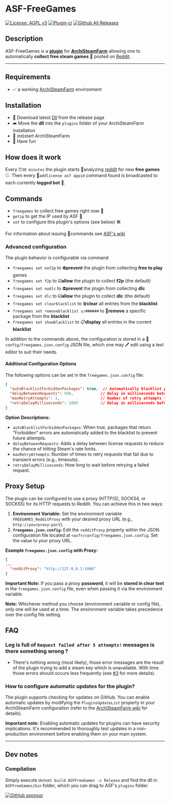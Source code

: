 # ASF-FreeGames

[![License: AGPL v3](https://img.shields.io/badge/License-AGPL_v3-blue.svg)](https://www.gnu.org/licenses/agpl-3.0) [![Plugin-ci](https://github.com/maxisoft/ASFFreeGames/actions/workflows/ci.yml/badge.svg)](https://github.com/maxisoft/ASFFreeGames/actions/workflows/ci.yml) [![Github All Releases](https://img.shields.io/github/downloads/maxisoft/ASFFreeGames/total.svg)]()

## Description

ASF-FreeGames is a **[plugin](https://github.com/JustArchiNET/ArchiSteamFarm/wiki/Plugins)** for **[ArchiSteamFarm](https://github.com/JustArchiNET/ArchiSteamFarm)** allowing one to automatically **collect free steam games** 🔑 posted on [Reddit](https://www.reddit.com/user/ASFinfo?sort=new).

---

## Requirements

- ✅ a working [ArchiSteamFarm](https://github.com/JustArchiNET/ArchiSteamFarm) environment

## Installation

- 🔽 Download latest [Dll](https://github.com/maxisoft/ASFFreeGames/releases) from the release page
- ➡️ Move the **dll** into the `plugins` folder of your *ArchiSteamFarm* installation
- 🔄 (re)start ArchiSteamFarm
- 🎉 Have fun

## How does it work

Every ⏰`30 minutes` the plugin starts 🔬analyzing [reddit](https://www.reddit.com/user/ASFinfo?sort=new) for new **free games**⚾.
Then every 🔑`addlicense asf appid` command found is broadcasted to each currently **logged bot** 💪.

## Commands

- `freegames` to collect free games right now 🚀
- `getip` to get the IP used by ASF 👀
- `set` to configure this plugin's options (see below) 🛠️

For information about issuing 📢commands see [ASF's wiki](https://github.com/JustArchiNET/ArchiSteamFarm/wiki)

### Advanced configuration

The plugin behavior is configurable via command

- `freegames set nof2p` to ⛔**prevent** the plugin from collecting **free to play** games
- `freegames set f2p` to ☑️**allow** the plugin to collect **f2p** (the default)
- `freegames set nodlc` to ⛔**prevent** the plugin from collecting **dlc**
- `freegames set dlc` to ☑️**allow** the plugin to collect **dlc** (the default)
- `freegames set clearblacklist` to 🗑️**clear** all entries from the **blacklist**
- `freegames set removeblacklist s/######` to 🔄**remove** a specific package from the **blacklist**
- `freegames set showblacklist` to 📋**display** all entries in the current **blacklist**

In addition to the commands above, the configuration is stored in a 📖`config/freegames.json.config` JSON file, which one may 🖊 edit using a text editor to suit their needs.

#### Additional Configuration Options

The following options can be set in the `freegames.json.config` file:

```json
{
  "autoBlacklistForbiddenPackages": true,  // Automatically blacklist packages that return Forbidden errors
  "delayBetweenRequests": 500,            // Delay in milliseconds between license requests (helps avoid rate limits)
  "maxRetryAttempts": 1,                  // Number of retry attempts for transient errors (like timeouts)
  "retryDelayMilliseconds": 2000          // Delay in milliseconds before retrying a failed request
}
```

**Option Descriptions:**

- `autoBlacklistForbiddenPackages`: When true, packages that return "Forbidden" errors are automatically added to the blacklist to prevent future attempts.
- `delayBetweenRequests`: Adds a delay between license requests to reduce the chance of hitting Steam's rate limits.
- `maxRetryAttempts`: Number of times to retry requests that fail due to transient errors (e.g., timeouts).
- `retryDelayMilliseconds`: How long to wait before retrying a failed request.

## Proxy Setup

The plugin can be configured to use a proxy (HTTP(S), SOCKS4, or SOCKS5) for its HTTP requests to Reddit. You can achieve this in two ways:

1. **Environment Variable:** Set the environment variable `FREEGAMES_RedditProxy` with your desired proxy URL (e.g., `http://yourproxy:port`).
2. **`freegames.json.config`:** Edit the `redditProxy` property within the JSON configuration file located at `<asf>/config/freegames.json.config`. Set the value to your proxy URL.

**Example `freegames.json.config` with Proxy:**

```json
{
...
  "redditProxy": "http://127.0.0.1:1080"
}
```

**Important Note:** If you pass a proxy **password**, it will be **stored in clear text** in the `freegames.json.config` file, even when passing it via the environment variable.

**Note:** Whichever method you choose (environment variable or config file), only one will be used at a time.
The environment variable takes precedence over the config file setting.

## FAQ

### Log is full of `Request failed after 5 attempts!` messages is there something wrong ?

- There's nothing wrong (most likely), those error messages are the result of the plugin trying to add a steam key which is unavailable. With time those errors should occurs less frequently (see [#3](https://github.com/maxisoft/ASFFreeGames/issues/3) for more details).

### How to configure automatic updates for the plugin?

The plugin supports checking for updates on GitHub. You can enable automatic updates by modifying the `PluginsUpdateList` property in your ArchiSteamFarm configuration (refer to the [ArchiSteamFarm wiki](https://github.com/JustArchiNET/ArchiSteamFarm/wiki/Configuration#pluginsupdatelist) for details).

**Important note:** Enabling automatic updates for plugins can have security implications. It's recommended to thoroughly test updates in a non-production environment before enabling them on your main system.

------

## Dev notes

### Compilation

Simply execute `dotnet build ASFFreeGames -c Release` and find the dll in `ASFFreeGames/bin` folder, which you can drag to ASF's `plugins` folder.

[![GitHub sponsor](https://img.shields.io/badge/GitHub-sponsor-ea4aaa.svg?logo=github-sponsors)](https://github.com/sponsors/maxisoft)
